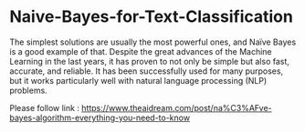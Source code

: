 # Naive-Bayes-for-Text-Classification

The simplest solutions are usually the most powerful ones, and Naïve Bayes is a good example of that. Despite the great advances of the Machine Learning in the last years, it has proven to not only be simple but also fast, accurate, and reliable. It has been successfully used for many purposes, but it works particularly well with natural language processing (NLP) problems.

Please follow link : https://www.theaidream.com/post/na%C3%AFve-bayes-algorithm-everything-you-need-to-know
